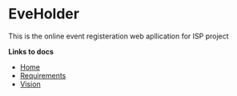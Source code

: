 # EveHolder
This is the online event registeration web apllication for ISP project

**Links to docs** <br>
- [Home](../../wiki)
- [Requirements](../../wiki/Requirements)
- [Vision](../../wiki/Vision)
